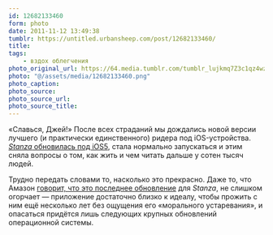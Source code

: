 ```yaml
---
id: 12682133460
form: photo
date: 2011-11-12 13:49:38
tumblr: https://untitled.urbansheep.com/post/12682133460/
title:
tags:
    - вздох облегчения
photo_original_url: https://64.media.tumblr.com/tumblr_lujkmq7Z3c1qz4wzio1_1280.png
photo: "@/assets/media/12682133460.png"
photo_caption:
photo_source:
photo_source_url:
photo_source_title:
---
```


<p>«Славься, Джей!» После всех страданий мы дождались новой версии лучшего (и практически единственного) ридера под iOS-устройства. <a href="http://itunes.apple.com/ru/app/stanza/id284956128?mt=8"><i>Stanza</i> обновилась под iOS5</a>, стала нормально запускаться и этим сняла вопросы о том, как жить и чем читать дальше у сотен тысяч людей.</p>

<p>Трудно передать словами то, насколько это прекрасно. Даже то, что Амазон <a href="http://www.macworld.com/article/163524/2011/11/amazon_updates_sunsets_stanza_app.html">говорит, что это последнее обновление</a> для <i>Stanza</i>, не слишком огорчает — приложение достаточно близко к идеалу, чтобы прожить с ним ещё несколько лет без ощущения его «морального устаревания», и опасаться придётся лишь следующих крупных обновлений операционной системы.</p>
